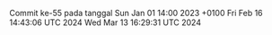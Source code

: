 Commit ke-55 pada tanggal Sun Jan 01 14:00 2023 +0100
Fri Feb 16 14:43:06 UTC 2024
Wed Mar 13 16:29:31 UTC 2024
